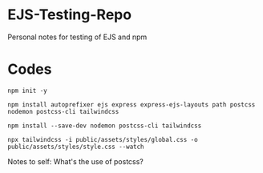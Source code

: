 # EJS-Testing-Repo

Personal notes for testing of EJS and npm

# Codes

```
npm init -y

npm install autoprefixer ejs express express-ejs-layouts path postcss nodemon postcss-cli tailwindcss

npm install --save-dev nodemon postcss-cli tailwindcss

npx tailwindcss -i public/assets/styles/global.css -o public/assets/styles/style.css --watch
```

Notes to self:
What's the use of postcss?
